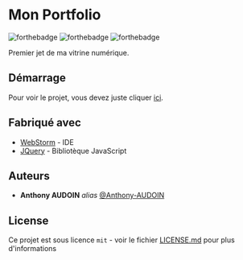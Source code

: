 # Mon Portfolio

![forthebadge](https://forthebadge.com/images/badges/uses-html.svg) ![forthebadge](https://forthebadge.com/images/badges/uses-css.svg) ![forthebadge](https://forthebadge.com/images/badges/uses-js.svg)

Premier jet de ma vitrine numérique.

## Démarrage

Pour voir le projet, vous devez juste cliquer [ici](https://anthony-audoin.fr/).

## Fabriqué avec

* [WebStorm](https://www.jetbrains.com/fr-fr/webstorm/) - IDE 
* [JQuery](https://jquery.com/) - Bibliotèque JavaScript

## Auteurs
* **Anthony AUDOIN** _alias_ [@Anthony-AUDOIN](https://github.com/Anthony-AUDOIN)

## License

Ce projet est sous licence ``mit`` - voir le fichier [LICENSE.md](LICENSE.md) pour plus d'informations

